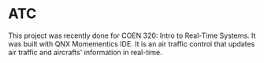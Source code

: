 # ATC
This project was recently done for COEN 320: Intro to Real-Time Systems. It was built with QNX Momementics IDE. It is an air traffic control that updates air traffic and aircrafts' information in real-time. 
